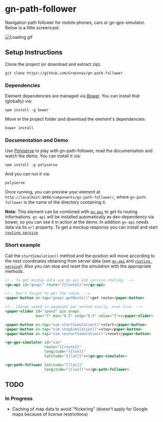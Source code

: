 # gn-path-follower

Navigation path follower for mobile phones, cars or gn-gps-simulator. Below is a little screencast:

![Loading gif](https://cloud.githubusercontent.com/assets/9342018/16989167/6c613fba-4e93-11e6-82c8-3f796b378206.gif)

## Setup Instructions

Clone the project (or download and extract zip).

```
git clone https://github.com/Greennav/gn-path-follower
```

### Dependencies

Element dependencies are managed via [Bower](http://bower.io/). You can install that (globally) via:

```
npm install -g bower
```

Move in the project folder and download the element's dependencies:

```
bower install
```

### Documentation and Demo

Use [Polyserve](https://github.com/PolymerLabs/polyserve) to play with gn-path-follower, read the documentation and watch the demo. You can install it via:

```
npm install -g polyserve
```

And you can run it via:

```
polyserve
```

Once running, you can preview your element at `http://localhost:8080/components/gn-path-follower/`, where `gn-path-follower` is the name of the directory containing it.

**Note:** This element can be combined with [`gn-api`](https://github.com/Greennav/gn-api) to get its routing informations. `gn-api` will be installed automatically as dev-dependency via bower, so you can see it in action at the demo. In addition `gn-api` needs data via its `url` property. To get a mockup response you can install and start [`routing service`](https://github.com/Greennav/service-routing).

### Short example

Call the `startSimulation()` method and the position will move according to the next coordinates obtaining from server data (see [`gn-api`](https://github.com/Greennav/gn-api) and [`routing service`](https://github.com/Greennav/service-routing)). Also you can stop and reset the simulation with the appropriate methods.

```html
<!-- To get mockup data use gn-api and service-routing. -->
<gn-api id="gnapi" route="{{route}}"></gn-api>

<!-- Don't forget to get the route. -->
<paper-button on-tap="gnapi.getRoute()">get route</paper-button>

<!-- Change speed in waypoint per second easily, even live. -->
<paper-slider id="speed" pin snaps
              max="5" min="0.5" step="0.5" value="1"></paper-slider>

<paper-button on-tap="sim.startSimulation()">start</paper-button>
<paper-button on-tap="sim.stopSimulation()">stop</paper-button>
<paper-button on-tap="sim.restartSimulation()">reset</paper-button>

<gn-gps-simulator id="sim"
                  route="{{route}}"
                  longitude="{{lon}}"
                  latitude="{{lat}}"></gn-gps-simulator>

<gn-path-follower latitude="[[lat]]"
                  longitude="[[lon]]"></gn-path-follower>
```

## TODO

### In Progress

- Caching of map data to avoid "flickering" (doesn't apply for Google maps because of license restrictions)
